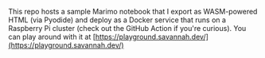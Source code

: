 This repo hosts a sample Marimo notebook that I export as WASM-powered HTML (via Pyodide) and deploy as a Docker service that runs on a Raspberry Pi cluster (check out the GitHub Action if you're curious). You can play around with it at [https://playground.savannah.dev/](https://playground.savannah.dev/)
